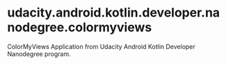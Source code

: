 # udacity.android.kotlin.developer.nanodegree.colormyviews
ColorMyViews Application from Udacity Android Kotlin Developer Nanodegree program.
